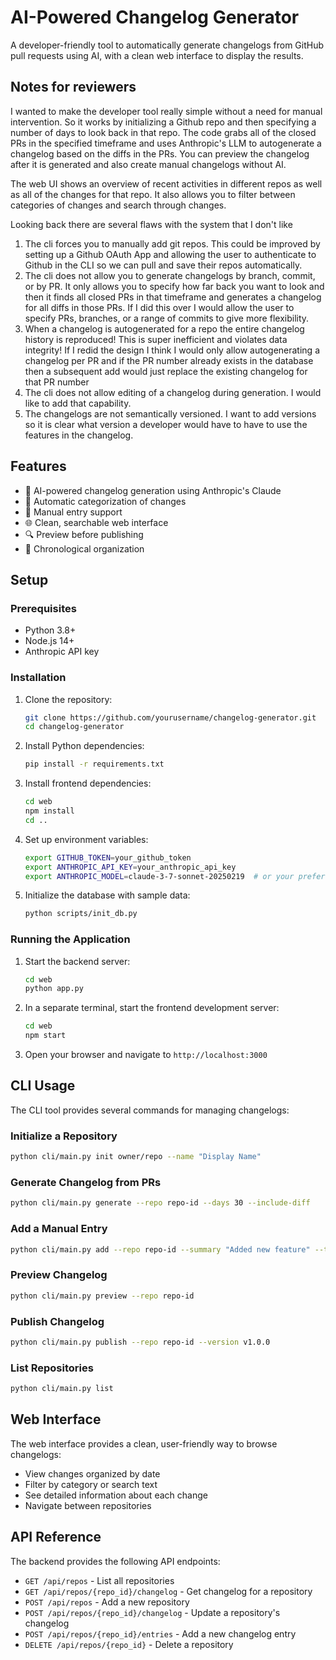 # AI-Powered Changelog Generator

A developer-friendly tool to automatically generate changelogs from GitHub pull requests using AI, with a clean web interface to display the results.

## Notes for reviewers
I wanted to make the developer tool really simple without a need for manual intervention. So it works by initializing a Github repo and then specifying a number of days to look back in that repo. The code grabs all of the closed PRs in the specified timeframe and uses Anthropic's LLM
to autogenerate a changelog based on the diffs in the PRs. You can preview the changelog after it is generated and also create manual changelogs without AI.

The web UI shows an overview of recent activities in different repos as well as all of the changes for that repo. It also allows you to filter between categories of changes and search through changes.

Looking back there are several flaws with the system that I don't like
1. The cli forces you to manually add git repos. This could be improved by setting up a Github OAuth App and allowing the user to authenticate to Github in the CLI so we can pull and save their repos automatically.
2. The cli does not allow you to generate changelogs by branch, commit, or by PR. It only allows you to specify how far back you want to look and then it finds all closed PRs in that timeframe and generates a changelog for all diffs in those PRs. If I did this over I would allow the user to specify PRs, branches, or a range of commits to give more flexibility.
3. When a changelog is autogenerated for a repo the entire changelog history is reproduced! This is super inefficient and violates data integrity! If I redid the design I think I would only allow autogenerating a changelog per PR and if the PR number already exists in the database then a subsequent add would just replace the existing changelog for that PR number
4. The cli does not allow editing of a changelog during generation. I would like to add that capability.
5. The changelogs are not semantically versioned. I want to add versions so it is clear what version a developer would have to have to use the features in the changelog.


## Features

- 🤖 AI-powered changelog generation using Anthropic's Claude
- 🔄 Automatic categorization of changes
- 📝 Manual entry support
- 🌐 Clean, searchable web interface
- 🔍 Preview before publishing
- 📅 Chronological organization

## Setup

### Prerequisites

- Python 3.8+
- Node.js 14+
- Anthropic API key

### Installation

1. Clone the repository:
   ```bash
   git clone https://github.com/yourusername/changelog-generator.git
   cd changelog-generator
   ```

2. Install Python dependencies:
   ```bash
   pip install -r requirements.txt
   ```

3. Install frontend dependencies:
   ```bash
   cd web
   npm install
   cd ..
   ```

4. Set up environment variables:
   ```bash
   export GITHUB_TOKEN=your_github_token
   export ANTHROPIC_API_KEY=your_anthropic_api_key
   export ANTHROPIC_MODEL=claude-3-7-sonnet-20250219  # or your preferred model
   ```

5. Initialize the database with sample data:
   ```bash
   python scripts/init_db.py
   ```

### Running the Application

1. Start the backend server:
   ```bash
   cd web
   python app.py
   ```

2. In a separate terminal, start the frontend development server:
   ```bash
   cd web
   npm start
   ```

3. Open your browser and navigate to `http://localhost:3000`

## CLI Usage

The CLI tool provides several commands for managing changelogs:

### Initialize a Repository

```bash
python cli/main.py init owner/repo --name "Display Name"
```

### Generate Changelog from PRs

```bash
python cli/main.py generate --repo repo-id --days 30 --include-diff
```

### Add a Manual Entry

```bash
python cli/main.py add --repo repo-id --summary "Added new feature" --type feature
```

### Preview Changelog

```bash
python cli/main.py preview --repo repo-id
```

### Publish Changelog

```bash
python cli/main.py publish --repo repo-id --version v1.0.0
```

### List Repositories

```bash
python cli/main.py list
```

## Web Interface

The web interface provides a clean, user-friendly way to browse changelogs:

- View changes organized by date
- Filter by category or search text
- See detailed information about each change
- Navigate between repositories

## API Reference

The backend provides the following API endpoints:

- `GET /api/repos` - List all repositories
- `GET /api/repos/{repo_id}/changelog` - Get changelog for a repository
- `POST /api/repos` - Add a new repository
- `POST /api/repos/{repo_id}/changelog` - Update a repository's changelog
- `POST /api/repos/{repo_id}/entries` - Add a new changelog entry
- `DELETE /api/repos/{repo_id}` - Delete a repository